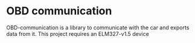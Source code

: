 # OBD communication
OBD-communication is a library to communicate with the car and exports data from it.
This project requires an ELM327-v1.5 device
